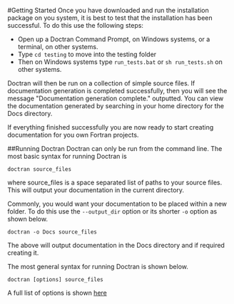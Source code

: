 #Getting Started
Once you have downloaded and run the installation package on you system, it is best to test that the installation has been successful. To do this use the following steps:
  - Open up a Doctran Command Prompt, on Windows systems, or a terminal, on other systems.
  - Type `cd testing` to move into the testing folder
  - Then on Windows systems type `run_tests.bat` or `sh run_tests.sh` on other systems.

Doctran will then be run on a collection of simple source files. If documentation generation is completed successfully, then you will see the message "Documentation generation complete." outputted. You can view the documentation generated by searching in your home directory for the Docs directory.

If everything finished successfully you are now ready to start creating documentation for you own Fortran projects.

##Running Doctran
Doctran can only be run from the command line. The most basic syntax for running Doctran is 

    doctran source_files

where source_files is a space separated list of paths to your source files. This will output your documentation in the current directory.

Commonly, you would want your documentation to be placed within a new folder. To do this use the `--output_dir` option or its shorter `-o` option as shown below.

    doctran -o Docs source_files

The above will output documentation in the Docs directory and if required creating it.

The most general syntax for running Doctran is shown below.

    doctran [options] source_files

A full list of options is shown [here](command-line.md)
